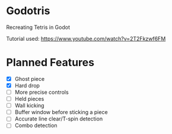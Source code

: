 # Godotris
Recreating Tetris in Godot

Tutorial used: https://www.youtube.com/watch?v=2T2Fkzwf6FM

# Planned Features

- [x] Ghost piece
- [x] Hard drop 
- [ ] More precise controls
- [ ] Held pieces
- [ ] Wall kicking
- [ ] Buffer window before sticking a piece
- [ ] Accurate line clear/T-spin detection
- [ ] Combo detection
